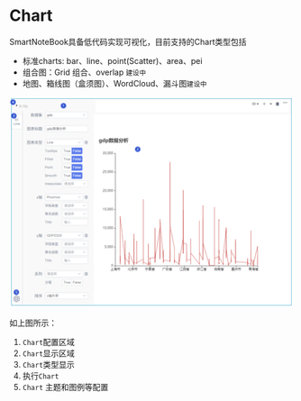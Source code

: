 # Chart

SmartNoteBook具备低代码实现可视化，目前支持的Chart类型包括

* 标准charts: bar、line、point\(Scatter\)、area、pei
* 组合图：Grid 组合、overlap `建设中`
* 地图、箱线图（盒须图）、WordCloud、漏斗图`建设中`

![](/assets/charsgs.png)

如上图所示：

1. `Chart`配置区域
2. `Chart`显示区域
3. `Chart`类型显示
4.  执行`Chart`
5. `Chart` 主题和图例等配置



